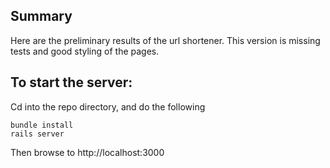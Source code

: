 ## Summary

Here are the preliminary results of the url shortener. This version is missing tests and good styling of the pages. 

## To start the server:

Cd into the repo directory, and do the following

```
bundle install
rails server
```

Then browse to http://localhost:3000
